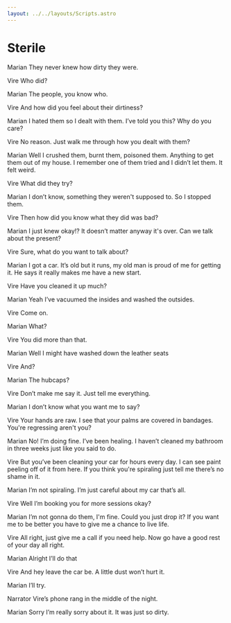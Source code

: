 ```yaml
---
layout: ../../layouts/Scripts.astro
---
```


# Sterile

Marian
They never knew how dirty they were. 

Vire
Who did? 

Marian
The people, you know who. 

Vire
And how did you feel about their dirtiness? 

Marian
I hated them so I dealt with them. I’ve told you this? Why do you care? 

Vire
No reason. Just walk me through how you dealt with them?

Marian
Well I crushed them, burnt them, poisoned them. Anything to get them out of my house. I remember one of them tried and I didn’t let them. It felt weird. 

Vire
What did they try? 

Marian
I don’t know, something they weren't supposed to. So I stopped them. 

Vire
Then how did you know what they did was bad? 

Marian
I just knew okay!? It doesn’t matter anyway it's over. Can we talk about the present?

Vire
Sure, what do you want to talk about? 

Marian
I got a car. It’s old but it runs, my old man is proud of me for getting it. He says it really makes me have a new start. 

Vire
Have you cleaned it up much? 

Marian
Yeah I’ve vacuumed the insides and washed the outsides. 

Vire
Come on.

Marian
What? 

Vire
You did more than that.

Marian
Well I might have washed down the leather seats 

Vire
And? 

Marian
The hubcaps?

Vire
Don’t make me say it. Just tell me everything. 

Marian
I don’t know what you want me to say?

Vire
Your hands are raw. I see that your palms are covered in bandages. You're regressing aren't you? 

Marian
No! I’m doing fine. I’ve been healing. I haven’t cleaned my bathroom in three weeks just like you said to do. 

Vire
But you’ve been cleaning your car for hours every day. I can see paint peeling off of it from here. If you think you're spiraling just tell me there’s no shame in it. 

Marian
I’m not spiraling. I’m just careful about my car that’s all.

Vire
Well I’m booking you for more sessions okay?

Marian
I’m not gonna do them, I'm fine. Could you just drop it? If you want me to be better you have to give me a chance to live life. 

Vire
All right, just give me a call if you need help. Now go have a good rest of your day all right. 

Marian
Alright I’ll do that 

Vire
And hey leave the car be. A little dust won’t hurt it. 

Marian
I’ll try. 

Narrator
Vire’s phone rang in the middle of the night.

Marian
Sorry I’m really sorry about it. It was just so dirty. 
